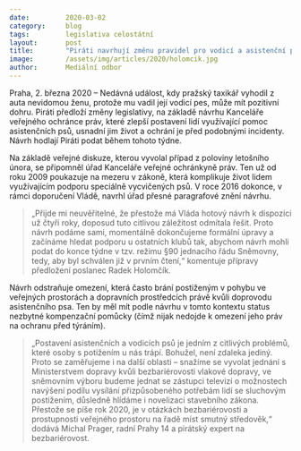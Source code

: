 ```yaml
---
date:         2020-03-02
category:     blog
tags:         legislativa celostátní
layout:       post
title:        "Piráti navrhují změnu pravidel pro vodicí a asistenční psy, která usnadní pohyb lidí s postižením ve veřejném prostoru"
image:        /assets/img/articles/2020/holomcik.jpg
author:       Mediální odbor
--- 
```




Praha, 2. března 2020 – Nedávná událost, kdy pražský taxikář vyhodil z auta nevidomou ženu, protože mu vadil její vodicí pes, může mít pozitivní dohru. Piráti předloží změny legislativy, na základě návrhu Kanceláře veřejného ochránce práv, které zlepší postavení lidí využívající pomoc asistenčních psů, usnadní jim život a ochrání je před podobnými incidenty. Návrh hodlají Piráti podat během tohoto týdne.

Na základě veřejné diskuze, kterou vyvolal případ z poloviny letošního února, se připomněl úřad Kanceláře veřejné ochránkyně práv. Ten už od roku 2009 poukazuje na mezeru v zákoně, která komplikuje život lidem využívajícím podporu speciálně vycvičených psů. V roce 2016 dokonce, v rámci doporučení Vládě, navrhl úřad přesné paragrafové znění návrhu. 

> „Přijde mi neuvěřitelné, že přestože má Vláda hotový návrh k dispozici už čtyři roky, doposud tuto citlivou záležitost odmítala řešit. Proto návrh podáme sami, momentálně dokončujeme formální úpravy a začínáme hledat podporu u ostatních klubů tak, abychom návrh mohli podat do konce týdne v tzv. režimu §90 jednacího řádu Sněmovny, tedy, aby byl schválen již v prvním čtení,“ komentuje přípravy předložení poslanec Radek Holomčík.

Návrh odstraňuje omezení, která často brání postiženým v pohybu ve veřejných prostorách a dopravních prostředcích právě kvůli doprovodu asistenčního psa. Ten by měl mít podle návrhu v tomto kontextu status nezbytné kompenzační pomůcky (čímž nijak nedojde k omezení jeho práv na ochranu před týráním). 

> „Postavení asistenčních a vodicích psů je jedním z citlivých problémů, které osoby s potižením u nás trápí. Bohužel, není zdaleka jediný. Proto se zaměřujeme i na další oblasti – snažíme se vyvolat jednání s Ministerstvem dopravy kvůli bezbariérovosti vlakové dopravy, ve sněmovním výboru budeme jednat se zástupci televizí o možnostech navýšení podílu vysílání přizpůsobeného potřebám lidí se sluchovým postižením, důsledně hlídáme i novelizaci stavebního zákona. Přestože se píše rok 2020, je v otázkách bezbariérovosti a prostupnosti veřejného prostoru na řadě míst smutný středověk,“ dodává Michal Prager, radní Prahy 14 a pirátský expert na bezbariérovost.

 
